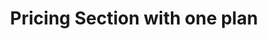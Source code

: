 ---
title: Pricing Section with one plan
category: Marketing
paid: true
isActive: true
ltr: {"react":{"jsxTail":[{"code":"export default () => {\n\n    const plan = {\n        name: \"Basic plan\",\n        desc: \"Lorem ipsum dolor sit amet, consectetur adipiscing elit.\",\n        price: 32,\n        isMostPop: true,\n        features: [\n            \"Curabitur faucibus\",\n            \"Curabitur faucibus\",\n            \"Curabitur faucibus\",\n            \"Curabitur faucibus\",\n            \"Curabitur faucibus\",\n            \"Curabitur faucibus\",\n            \"Curabitur faucibus\",\n            \"Curabitur faucibus\",\n        ],\n    }\n\n    const features = [\n        {\n            name: \"Scalable\",\n            desc: \"Lorem Ipsum is simply dummy text of the printing and typesetting industry. Lorem Ipsum has been the industry's standard dummy text\",\n            icon:\n                <svg xmlns=\"http://www.w3.org/2000/svg\" fill=\"none\" viewBox=\"0 0 24 24\" strokeWidth={1.5} stroke=\"currentColor\" className=\"w-6 h-6\">\n                    <path strokeLinecap=\"round\" strokeLinejoin=\"round\" d=\"M3.75 3.75v4.5m0-4.5h4.5m-4.5 0L9 9M3.75 20.25v-4.5m0 4.5h4.5m-4.5 0L9 15M20.25 3.75h-4.5m4.5 0v4.5m0-4.5L15 9m5.25 11.25h-4.5m4.5 0v-4.5m0 4.5L15 15\" />\n                </svg>\n        },\n        {\n            name: \"Flexible\",\n            desc: \"Lorem Ipsum is simply dummy text of the printing and typesetting industry. Lorem Ipsum has been the industry's standard dummy text\",\n            icon:\n                <svg xmlns=\"http://www.w3.org/2000/svg\" fill=\"none\" viewBox=\"0 0 24 24\" strokeWidth={1.5} stroke=\"currentColor\" className=\"w-6 h-6\">\n                    <path strokeLinecap=\"round\" strokeLinejoin=\"round\" d=\"M6.429 9.75L2.25 12l4.179 2.25m0-4.5l5.571 3 5.571-3m-11.142 0L2.25 7.5 12 2.25l9.75 5.25-4.179 2.25m0 0L21.75 12l-4.179 2.25m0 0l4.179 2.25L12 21.75 2.25 16.5l4.179-2.25m11.142 0l-5.571 3-5.571-3\" />\n                </svg>\n        },\n        {\n            name: \"Smooth\",\n            desc: \"Lorem Ipsum is simply dummy text of the printing and typesetting industry. Lorem Ipsum has been the industry's standard dummy text\",\n            icon:\n                <svg xmlns=\"http://www.w3.org/2000/svg\" fill=\"none\" viewBox=\"0 0 24 24\" strokeWidth={1.5} stroke=\"currentColor\" className=\"w-6 h-6\">\n                    <path strokeLinecap=\"round\" strokeLinejoin=\"round\" d=\"M9.813 15.904L9 18.75l-.813-2.846a4.5 4.5 0 00-3.09-3.09L2.25 12l2.846-.813a4.5 4.5 0 003.09-3.09L9 5.25l.813 2.846a4.5 4.5 0 003.09 3.09L15.75 12l-2.846.813a4.5 4.5 0 00-3.09 3.09zM18.259 8.715L18 9.75l-.259-1.035a3.375 3.375 0 00-2.455-2.456L14.25 6l1.036-.259a3.375 3.375 0 002.455-2.456L18 2.25l.259 1.035a3.375 3.375 0 002.456 2.456L21.75 6l-1.035.259a3.375 3.375 0 00-2.456 2.456zM16.894 20.567L16.5 21.75l-.394-1.183a2.25 2.25 0 00-1.423-1.423L13.5 18.75l1.183-.394a2.25 2.25 0 001.423-1.423l.394-1.183.394 1.183a2.25 2.25 0 001.423 1.423l1.183.394-1.183.394a2.25 2.25 0 00-1.423 1.423z\" />\n                </svg>\n        },\n        {\n            name: \"Secure\",\n            desc: \"Lorem Ipsum is simply dummy text of the printing and typesetting industry. Lorem Ipsum has been the industry's standard dummy text\",\n            icon:\n                <svg xmlns=\"http://www.w3.org/2000/svg\" fill=\"none\" viewBox=\"0 0 24 24\" strokeWidth={1.5} stroke=\"currentColor\" className=\"w-6 h-6\">\n                    <path strokeLinecap=\"round\" strokeLinejoin=\"round\" d=\"M9 12.75L11.25 15 15 9.75m-3-7.036A11.959 11.959 0 013.598 6 11.99 11.99 0 003 9.749c0 5.592 3.824 10.29 9 11.623 5.176-1.332 9-6.03 9-11.622 0-1.31-.21-2.571-.598-3.751h-.152c-3.196 0-6.1-1.248-8.25-3.285z\" />\n                </svg>\n        },\n    ]\n\n    return (\n        <section className='relative py-14'>\n            <div className=\"max-w-screen-xl mx-auto text-gray-600 md:px-8\">\n                <div className='relative max-w-xl space-y-3 px-4 md:px-0'>\n                    <h3 className=\"text-indigo-600 font-semibold\">\n                        Pricing\n                    </h3>\n                    <p className='text-gray-800 text-3xl font-semibold sm:text-4xl'>\n                        Pay as you grow\n                    </p>\n                    <div className='max-w-xl'>\n                        <p>\n                            Lorem ipsum dolor sit amet, consectetur adipiscing elit. Nullam efficitur consequat nunc.\n                        </p>\n                    </div>\n                </div>\n                <div className='mt-16 justify-between gap-8 md:flex'>\n                    <ul className=\"flex-1 max-w-md space-y-10 px-4 md:px-0\">\n                        {\n                            features.map((item, idx) => (\n                                <li key={idx} className=\"flex gap-x-3\">\n                                    <div className=\"flex-none w-12 h-12 rounded-full bg-indigo-50 text-indigo-600 flex items-center justify-center\">\n                                        {item.icon}\n                                    </div>\n                                    <div>\n                                        <h4 className=\"text-lg text-gray-800 font-medium\">\n                                            {item.name}\n                                        </h4>\n                                        <p className=\"text-gray-600 mt-2 md:text-sm\">\n                                            {item.desc}\n                                        </p>\n                                    </div>\n                                </li>\n                            ))\n                        }\n                    </ul>\n                    <div className=\"flex-1 flex flex-col border-y mt-6 md:max-w-xl md:rounded-xl md:border md:border-x-none md:shadow-lg md:mt-0\">\n                        <div className=\"p-4 py-8 border-b md:p-8\">\n                            <div className=\"justify-between flex\">\n                                <div className=\"max-w-xs\">\n                                    <span className='text-2xl text-gray-800 font-semibold sm:text-3xl'>\n                                        {plan.name}\n                                    </span>\n                                    <p className=\"mt-3 sm:text-sm\">\n                                        {plan.desc}\n                                    </p>\n                                </div>\n                                <div className='flex-none text-gray-800 text-2xl font-semibold sm:text-3xl'>\n                                    ${plan.price} <span className=\"text-xl text-gray-600 font-normal\">/mo</span>\n                                </div>\n                            </div>\n                            <button className='mt-4 px-3 py-3 rounded-lg w-full font-semibold text-sm duration-150 text-white bg-indigo-600 hover:bg-indigo-500 active:bg-indigo-700'>\n                                Get Started\n                            </button>\n                        </div>\n                        <ul className='p-4 space-y-3 sm:grid sm:grid-cols-2 md:block md:p-8 lg:grid'>\n                            <div className=\"pb-2 col-span-2 text-gray-800 font-medium\">\n                                <p>Features</p>\n                            </div>\n                            {\n                                plan.features.map((featureItem, idx) => (\n                                    <li key={idx} className='flex items-center gap-5'>\n                                        <svg\n                                            xmlns='http://www.w3.org/2000/svg'\n                                            className='h-5 w-5 text-indigo-600'\n                                            viewBox='0 0 20 20'\n                                            fill='currentColor'>\n                                            <path\n                                                fillRule='evenodd'\n                                                d='M16.707 5.293a1 1 0 010 1.414l-8 8a1 1 0 01-1.414 0l-4-4a1 1 0 011.414-1.414L8 12.586l7.293-7.293a1 1 0 011.414 0z'\n                                                clip-rule='evenodd'></path>\n                                        </svg>\n                                        {featureItem}\n                                    </li>\n                                ))\n                            }\n                        </ul>\n                    </div>\n                </div>\n            </div>\n        </section>\n    );\n};\n","label":"App.jsx"}],"jsxCss":[]},"preview":"function App() {\n\n    const plan = {\n        name: \"Basic plan\",\n        desc: \"Lorem ipsum dolor sit amet, consectetur adipiscing elit.\",\n        price: 32,\n        isMostPop: true,\n        features: [\n            \"Curabitur faucibus\",\n            \"Curabitur faucibus\",\n            \"Curabitur faucibus\",\n            \"Curabitur faucibus\",\n            \"Curabitur faucibus\",\n            \"Curabitur faucibus\",\n            \"Curabitur faucibus\",\n            \"Curabitur faucibus\",\n        ],\n    }\n\n    const features = [\n        {\n            name: \"Scalable\",\n            desc: \"Lorem Ipsum is simply dummy text of the printing and typesetting industry. Lorem Ipsum has been the industry's standard dummy text\",\n            icon:\n                <svg xmlns=\"http://www.w3.org/2000/svg\" fill=\"none\" viewBox=\"0 0 24 24\" strokeWidth={1.5} stroke=\"currentColor\" className=\"w-6 h-6\">\n                    <path strokeLinecap=\"round\" strokeLinejoin=\"round\" d=\"M3.75 3.75v4.5m0-4.5h4.5m-4.5 0L9 9M3.75 20.25v-4.5m0 4.5h4.5m-4.5 0L9 15M20.25 3.75h-4.5m4.5 0v4.5m0-4.5L15 9m5.25 11.25h-4.5m4.5 0v-4.5m0 4.5L15 15\" />\n                </svg>\n        },\n        {\n            name: \"Flexible\",\n            desc: \"Lorem Ipsum is simply dummy text of the printing and typesetting industry. Lorem Ipsum has been the industry's standard dummy text\",\n            icon:\n                <svg xmlns=\"http://www.w3.org/2000/svg\" fill=\"none\" viewBox=\"0 0 24 24\" strokeWidth={1.5} stroke=\"currentColor\" className=\"w-6 h-6\">\n                    <path strokeLinecap=\"round\" strokeLinejoin=\"round\" d=\"M6.429 9.75L2.25 12l4.179 2.25m0-4.5l5.571 3 5.571-3m-11.142 0L2.25 7.5 12 2.25l9.75 5.25-4.179 2.25m0 0L21.75 12l-4.179 2.25m0 0l4.179 2.25L12 21.75 2.25 16.5l4.179-2.25m11.142 0l-5.571 3-5.571-3\" />\n                </svg>\n        },\n        {\n            name: \"Smooth\",\n            desc: \"Lorem Ipsum is simply dummy text of the printing and typesetting industry. Lorem Ipsum has been the industry's standard dummy text\",\n            icon:\n                <svg xmlns=\"http://www.w3.org/2000/svg\" fill=\"none\" viewBox=\"0 0 24 24\" strokeWidth={1.5} stroke=\"currentColor\" className=\"w-6 h-6\">\n                    <path strokeLinecap=\"round\" strokeLinejoin=\"round\" d=\"M9.813 15.904L9 18.75l-.813-2.846a4.5 4.5 0 00-3.09-3.09L2.25 12l2.846-.813a4.5 4.5 0 003.09-3.09L9 5.25l.813 2.846a4.5 4.5 0 003.09 3.09L15.75 12l-2.846.813a4.5 4.5 0 00-3.09 3.09zM18.259 8.715L18 9.75l-.259-1.035a3.375 3.375 0 00-2.455-2.456L14.25 6l1.036-.259a3.375 3.375 0 002.455-2.456L18 2.25l.259 1.035a3.375 3.375 0 002.456 2.456L21.75 6l-1.035.259a3.375 3.375 0 00-2.456 2.456zM16.894 20.567L16.5 21.75l-.394-1.183a2.25 2.25 0 00-1.423-1.423L13.5 18.75l1.183-.394a2.25 2.25 0 001.423-1.423l.394-1.183.394 1.183a2.25 2.25 0 001.423 1.423l1.183.394-1.183.394a2.25 2.25 0 00-1.423 1.423z\" />\n                </svg>\n        },\n        {\n            name: \"Secure\",\n            desc: \"Lorem Ipsum is simply dummy text of the printing and typesetting industry. Lorem Ipsum has been the industry's standard dummy text\",\n            icon:\n                <svg xmlns=\"http://www.w3.org/2000/svg\" fill=\"none\" viewBox=\"0 0 24 24\" strokeWidth={1.5} stroke=\"currentColor\" className=\"w-6 h-6\">\n                    <path strokeLinecap=\"round\" strokeLinejoin=\"round\" d=\"M9 12.75L11.25 15 15 9.75m-3-7.036A11.959 11.959 0 013.598 6 11.99 11.99 0 003 9.749c0 5.592 3.824 10.29 9 11.623 5.176-1.332 9-6.03 9-11.622 0-1.31-.21-2.571-.598-3.751h-.152c-3.196 0-6.1-1.248-8.25-3.285z\" />\n                </svg>\n        },\n    ]\n\n    return (\n        <section className='relative py-14'>\n            <div className=\"max-w-screen-xl mx-auto text-gray-600 md:px-8\">\n                <div className='relative max-w-xl space-y-3 px-4 md:px-0'>\n                    <h3 className=\"text-indigo-600 font-semibold\">\n                        Pricing\n                    </h3>\n                    <p className='text-gray-800 text-3xl font-semibold sm:text-4xl'>\n                        Pay as you grow\n                    </p>\n                    <div className='max-w-xl'>\n                        <p>\n                            Lorem ipsum dolor sit amet, consectetur adipiscing elit. Nullam efficitur consequat nunc.\n                        </p>\n                    </div>\n                </div>\n                <div className='mt-16 justify-between gap-8 md:flex'>\n                    <ul className=\"flex-1 max-w-md space-y-10 px-4 md:px-0\">\n                        {\n                            features.map((item, idx) => (\n                                <li key={idx} className=\"flex gap-x-3\">\n                                    <div className=\"flex-none w-12 h-12 rounded-full bg-indigo-50 text-indigo-600 flex items-center justify-center\">\n                                        {item.icon}\n                                    </div>\n                                    <div>\n                                        <h4 className=\"text-lg text-gray-800 font-medium\">\n                                            {item.name}\n                                        </h4>\n                                        <p className=\"text-gray-600 mt-2 md:text-sm\">\n                                            {item.desc}\n                                        </p>\n                                    </div>\n                                </li>\n                            ))\n                        }\n                    </ul>\n                    <div className=\"flex-1 flex flex-col border-y mt-6 md:max-w-xl md:rounded-xl md:border md:border-x-none md:shadow-lg md:mt-0\">\n                        <div className=\"p-4 py-8 border-b md:p-8\">\n                            <div className=\"justify-between flex\">\n                                <div className=\"max-w-xs\">\n                                    <span className='text-2xl text-gray-800 font-semibold sm:text-3xl'>\n                                        {plan.name}\n                                    </span>\n                                    <p className=\"mt-3 sm:text-sm\">\n                                        {plan.desc}\n                                    </p>\n                                </div>\n                                <div className='flex-none text-gray-800 text-2xl font-semibold sm:text-3xl'>\n                                    ${plan.price} <span className=\"text-xl text-gray-600 font-normal\">/mo</span>\n                                </div>\n                            </div>\n                            <button className='mt-4 px-3 py-3 rounded-lg w-full font-semibold text-sm duration-150 text-white bg-indigo-600 hover:bg-indigo-500 active:bg-indigo-700'>\n                                Get Started\n                            </button>\n                        </div>\n                        <ul className='p-4 space-y-3 sm:grid sm:grid-cols-2 md:block md:p-8 lg:grid'>\n                            <div className=\"pb-2 col-span-2 text-gray-800 font-medium\">\n                                <p>Features</p>\n                            </div>\n                            {\n                                plan.features.map((featureItem, idx) => (\n                                    <li key={idx} className='flex items-center gap-5'>\n                                        <svg\n                                            xmlns='http://www.w3.org/2000/svg'\n                                            className='h-5 w-5 text-indigo-600'\n                                            viewBox='0 0 20 20'\n                                            fill='currentColor'>\n                                            <path\n                                                fillRule='evenodd'\n                                                d='M16.707 5.293a1 1 0 010 1.414l-8 8a1 1 0 01-1.414 0l-4-4a1 1 0 011.414-1.414L8 12.586l7.293-7.293a1 1 0 011.414 0z'\n                                                clip-rule='evenodd'></path>\n                                        </svg>\n                                        {featureItem}\n                                    </li>\n                                ))\n                            }\n                        </ul>\n                    </div>\n                </div>\n            </div>\n        </section>\n    );\n};\n","vue":{"vueTail":[],"vueCss":[]}}
rtl: {"vue":{"vueTail":[],"vueCss":[]},"preview":"function App() {\n\n    const plan = {\n        name: \"الخطة الأساسية\",\n        desc: \"العميل مهم جدا، العميل سيتبعه.\",\n        price: 32,\n        isMostPop: true,\n        features: [\n            \"هناك حقيقة مثبتة\",\n            \"هناك حقيقة مثبتة\",\n            \"هناك حقيقة مثبتة\",\n            \"هناك حقيقة مثبتة\",\n            \"هناك حقيقة مثبتة\",\n            \"هناك حقيقة مثبتة\",\n            \"هناك حقيقة مثبتة\",\n            \"هناك حقيقة مثبتة\",\n        ],\n    }\n\n    const features = [\n        {\n            name: \"القابلة للتطوير\",\n            desc: \"لوريم إيبسوم هو ببساطة نص شكلي يستخدم في صناعة الطباعة والتنضيد. لوريم إيبسوم هو النص الوهمي القياسي في الصناعة\",\n            icon:\n                <svg xmlns=\"http://www.w3.org/2000/svg\" fill=\"none\" viewBox=\"0 0 24 24\" strokeWidth={1.5} stroke=\"currentColor\" className=\"w-6 h-6\">\n                    <path strokeLinecap=\"round\" strokeLinejoin=\"round\" d=\"M3.75 3.75v4.5m0-4.5h4.5m-4.5 0L9 9M3.75 20.25v-4.5m0 4.5h4.5m-4.5 0L9 15M20.25 3.75h-4.5m4.5 0v4.5m0-4.5L15 9m5.25 11.25h-4.5m4.5 0v-4.5m0 4.5L15 15\" />\n                </svg>\n        },\n        {\n            name: \"مرن\",\n            desc: \"لوريم إيبسوم هو ببساطة نص شكلي يستخدم في صناعة الطباعة والتنضيد. لوريم إيبسوم هو النص الوهمي القياسي في الصناعة\",\n            icon:\n                <svg xmlns=\"http://www.w3.org/2000/svg\" fill=\"none\" viewBox=\"0 0 24 24\" strokeWidth={1.5} stroke=\"currentColor\" className=\"w-6 h-6\">\n                    <path strokeLinecap=\"round\" strokeLinejoin=\"round\" d=\"M6.429 9.75L2.25 12l4.179 2.25m0-4.5l5.571 3 5.571-3m-11.142 0L2.25 7.5 12 2.25l9.75 5.25-4.179 2.25m0 0L21.75 12l-4.179 2.25m0 0l4.179 2.25L12 21.75 2.25 16.5l4.179-2.25m11.142 0l-5.571 3-5.571-3\" />\n                </svg>\n        },\n        {\n            name: \"سلس\",\n            desc: \"لوريم إيبسوم هو ببساطة نص شكلي يستخدم في صناعة الطباعة والتنضيد. لوريم إيبسوم هو النص الوهمي القياسي في الصناعة\",\n            icon:\n                <svg xmlns=\"http://www.w3.org/2000/svg\" fill=\"none\" viewBox=\"0 0 24 24\" strokeWidth={1.5} stroke=\"currentColor\" className=\"w-6 h-6\">\n                    <path strokeLinecap=\"round\" strokeLinejoin=\"round\" d=\"M9.813 15.904L9 18.75l-.813-2.846a4.5 4.5 0 00-3.09-3.09L2.25 12l2.846-.813a4.5 4.5 0 003.09-3.09L9 5.25l.813 2.846a4.5 4.5 0 003.09 3.09L15.75 12l-2.846.813a4.5 4.5 0 00-3.09 3.09zM18.259 8.715L18 9.75l-.259-1.035a3.375 3.375 0 00-2.455-2.456L14.25 6l1.036-.259a3.375 3.375 0 002.455-2.456L18 2.25l.259 1.035a3.375 3.375 0 002.456 2.456L21.75 6l-1.035.259a3.375 3.375 0 00-2.456 2.456zM16.894 20.567L16.5 21.75l-.394-1.183a2.25 2.25 0 00-1.423-1.423L13.5 18.75l1.183-.394a2.25 2.25 0 001.423-1.423l.394-1.183.394 1.183a2.25 2.25 0 001.423 1.423l1.183.394-1.183.394a2.25 2.25 0 00-1.423 1.423z\" />\n                </svg>\n        },\n        {\n            name: \"آمن\",\n            desc: \"لوريم إيبسوم هو ببساطة نص شكلي يستخدم في صناعة الطباعة والتنضيد. لوريم إيبسوم هو النص الوهمي القياسي في الصناعة\",\n            icon:\n                <svg xmlns=\"http://www.w3.org/2000/svg\" fill=\"none\" viewBox=\"0 0 24 24\" strokeWidth={1.5} stroke=\"currentColor\" className=\"w-6 h-6\">\n                    <path strokeLinecap=\"round\" strokeLinejoin=\"round\" d=\"M9 12.75L11.25 15 15 9.75m-3-7.036A11.959 11.959 0 013.598 6 11.99 11.99 0 003 9.749c0 5.592 3.824 10.29 9 11.623 5.176-1.332 9-6.03 9-11.622 0-1.31-.21-2.571-.598-3.751h-.152c-3.196 0-6.1-1.248-8.25-3.285z\" />\n                </svg>\n        },\n    ]\n\n    return (\n        <section className='relative py-14'>\n            <div className=\"max-w-screen-xl mx-auto text-gray-600 md:px-8\">\n                <div className='relative max-w-xl space-y-3 px-4 md:px-0'>\n                    <h3 className=\"text-indigo-600 font-semibold\">\n                        التسعير\n                    </h3>\n                    <p className='text-gray-800 text-3xl font-semibold sm:text-4xl'>\n                        ادفع كما تنمو\n                    </p>\n                    <div className='max-w-xl'>\n                        <p>\n                            العميل مهم جدا، العميل سيتبعه. لا توجد نتيجة الآن.\n                        </p>\n                    </div>\n                </div>\n                <div className='mt-16 justify-between gap-8 md:flex'>\n                    <ul className=\"flex-1 max-w-md space-y-10 px-4 md:px-0\">\n                        {\n                            features.map((item, idx) => (\n                                <li key={idx} className=\"flex gap-x-3\">\n                                    <div className=\"flex-none w-12 h-12 rounded-full bg-indigo-50 text-indigo-600 flex items-center justify-center\">\n                                        {item.icon}\n                                    </div>\n                                    <div>\n                                        <h4 className=\"text-lg text-gray-800 font-medium\">\n                                            {item.name}\n                                        </h4>\n                                        <p className=\"text-gray-600 mt-2 md:text-sm\">\n                                            {item.desc}\n                                        </p>\n                                    </div>\n                                </li>\n                            ))\n                        }\n                    </ul>\n                    <div className=\"flex-1 flex flex-col border-y mt-6 md:max-w-xl md:rounded-xl md:border md:border-x-none md:shadow-lg md:mt-0\">\n                        <div className=\"p-4 py-8 border-b md:p-8\">\n                            <div className=\"justify-between flex\">\n                                <div className=\"max-w-xs\">\n                                    <span className='text-2xl text-gray-800 font-semibold sm:text-3xl'>\n                                        {plan.name}\n                                    </span>\n                                    <p className=\"mt-3 sm:text-sm\">\n                                        {plan.desc}\n                                    </p>\n                                </div>\n                                <div className='flex-none text-gray-800 text-2xl font-semibold sm:text-3xl'>\n                                    ${plan.price} <span className=\"text-xl text-gray-600 font-normal\">/شهر</span>\n                                </div>\n                            </div>\n                            <button className='mt-4 px-3 py-3 rounded-lg w-full font-semibold text-sm duration-150 text-white bg-indigo-600 hover:bg-indigo-500 active:bg-indigo-700'>\n                                دعنا نبدء\n                            </button>\n                        </div>\n                        <ul className='p-4 space-y-3 sm:grid sm:grid-cols-2 md:block md:p-8 lg:grid'>\n                            <div className=\"pb-2 col-span-2 text-gray-800 font-medium\">\n                                <p>المميزات</p>\n                            </div>\n                            {\n                                plan.features.map((featureItem, idx) => (\n                                    <li key={idx} className='flex items-center gap-5'>\n                                        <svg\n                                            xmlns='http://www.w3.org/2000/svg'\n                                            className='h-5 w-5 text-indigo-600'\n                                            viewBox='0 0 20 20'\n                                            fill='currentColor'>\n                                            <path\n                                                fillRule='evenodd'\n                                                d='M16.707 5.293a1 1 0 010 1.414l-8 8a1 1 0 01-1.414 0l-4-4a1 1 0 011.414-1.414L8 12.586l7.293-7.293a1 1 0 011.414 0z'\n                                                clip-rule='evenodd'></path>\n                                        </svg>\n                                        {featureItem}\n                                    </li>\n                                ))\n                            }\n                        </ul>\n                    </div>\n                </div>\n            </div>\n        </section>\n    )\n}","react":{"jsxTail":[{"label":"App.jsx","code":"export default () => {\n\n    const plan = {\n        name: \"الخطة الأساسية\",\n        desc: \"العميل مهم جدا، العميل سيتبعه.\",\n        price: 32,\n        isMostPop: true,\n        features: [\n            \"هناك حقيقة مثبتة\",\n            \"هناك حقيقة مثبتة\",\n            \"هناك حقيقة مثبتة\",\n            \"هناك حقيقة مثبتة\",\n            \"هناك حقيقة مثبتة\",\n            \"هناك حقيقة مثبتة\",\n            \"هناك حقيقة مثبتة\",\n            \"هناك حقيقة مثبتة\",\n        ],\n    }\n\n    const features = [\n        {\n            name: \"القابلة للتطوير\",\n            desc: \"لوريم إيبسوم هو ببساطة نص شكلي يستخدم في صناعة الطباعة والتنضيد. لوريم إيبسوم هو النص الوهمي القياسي في الصناعة\",\n            icon:\n                <svg xmlns=\"http://www.w3.org/2000/svg\" fill=\"none\" viewBox=\"0 0 24 24\" strokeWidth={1.5} stroke=\"currentColor\" className=\"w-6 h-6\">\n                    <path strokeLinecap=\"round\" strokeLinejoin=\"round\" d=\"M3.75 3.75v4.5m0-4.5h4.5m-4.5 0L9 9M3.75 20.25v-4.5m0 4.5h4.5m-4.5 0L9 15M20.25 3.75h-4.5m4.5 0v4.5m0-4.5L15 9m5.25 11.25h-4.5m4.5 0v-4.5m0 4.5L15 15\" />\n                </svg>\n        },\n        {\n            name: \"مرن\",\n            desc: \"لوريم إيبسوم هو ببساطة نص شكلي يستخدم في صناعة الطباعة والتنضيد. لوريم إيبسوم هو النص الوهمي القياسي في الصناعة\",\n            icon:\n                <svg xmlns=\"http://www.w3.org/2000/svg\" fill=\"none\" viewBox=\"0 0 24 24\" strokeWidth={1.5} stroke=\"currentColor\" className=\"w-6 h-6\">\n                    <path strokeLinecap=\"round\" strokeLinejoin=\"round\" d=\"M6.429 9.75L2.25 12l4.179 2.25m0-4.5l5.571 3 5.571-3m-11.142 0L2.25 7.5 12 2.25l9.75 5.25-4.179 2.25m0 0L21.75 12l-4.179 2.25m0 0l4.179 2.25L12 21.75 2.25 16.5l4.179-2.25m11.142 0l-5.571 3-5.571-3\" />\n                </svg>\n        },\n        {\n            name: \"سلس\",\n            desc: \"لوريم إيبسوم هو ببساطة نص شكلي يستخدم في صناعة الطباعة والتنضيد. لوريم إيبسوم هو النص الوهمي القياسي في الصناعة\",\n            icon:\n                <svg xmlns=\"http://www.w3.org/2000/svg\" fill=\"none\" viewBox=\"0 0 24 24\" strokeWidth={1.5} stroke=\"currentColor\" className=\"w-6 h-6\">\n                    <path strokeLinecap=\"round\" strokeLinejoin=\"round\" d=\"M9.813 15.904L9 18.75l-.813-2.846a4.5 4.5 0 00-3.09-3.09L2.25 12l2.846-.813a4.5 4.5 0 003.09-3.09L9 5.25l.813 2.846a4.5 4.5 0 003.09 3.09L15.75 12l-2.846.813a4.5 4.5 0 00-3.09 3.09zM18.259 8.715L18 9.75l-.259-1.035a3.375 3.375 0 00-2.455-2.456L14.25 6l1.036-.259a3.375 3.375 0 002.455-2.456L18 2.25l.259 1.035a3.375 3.375 0 002.456 2.456L21.75 6l-1.035.259a3.375 3.375 0 00-2.456 2.456zM16.894 20.567L16.5 21.75l-.394-1.183a2.25 2.25 0 00-1.423-1.423L13.5 18.75l1.183-.394a2.25 2.25 0 001.423-1.423l.394-1.183.394 1.183a2.25 2.25 0 001.423 1.423l1.183.394-1.183.394a2.25 2.25 0 00-1.423 1.423z\" />\n                </svg>\n        },\n        {\n            name: \"آمن\",\n            desc: \"لوريم إيبسوم هو ببساطة نص شكلي يستخدم في صناعة الطباعة والتنضيد. لوريم إيبسوم هو النص الوهمي القياسي في الصناعة\",\n            icon:\n                <svg xmlns=\"http://www.w3.org/2000/svg\" fill=\"none\" viewBox=\"0 0 24 24\" strokeWidth={1.5} stroke=\"currentColor\" className=\"w-6 h-6\">\n                    <path strokeLinecap=\"round\" strokeLinejoin=\"round\" d=\"M9 12.75L11.25 15 15 9.75m-3-7.036A11.959 11.959 0 013.598 6 11.99 11.99 0 003 9.749c0 5.592 3.824 10.29 9 11.623 5.176-1.332 9-6.03 9-11.622 0-1.31-.21-2.571-.598-3.751h-.152c-3.196 0-6.1-1.248-8.25-3.285z\" />\n                </svg>\n        },\n    ]\n\n    return (\n        <section className='relative py-14'>\n            <div className=\"max-w-screen-xl mx-auto text-gray-600 md:px-8\">\n                <div className='relative max-w-xl space-y-3 px-4 md:px-0'>\n                    <h3 className=\"text-indigo-600 font-semibold\">\n                        التسعير\n                    </h3>\n                    <p className='text-gray-800 text-3xl font-semibold sm:text-4xl'>\n                        ادفع كما تنمو\n                    </p>\n                    <div className='max-w-xl'>\n                        <p>\n                            العميل مهم جدا، العميل سيتبعه. لا توجد نتيجة الآن.\n                        </p>\n                    </div>\n                </div>\n                <div className='mt-16 justify-between gap-8 md:flex'>\n                    <ul className=\"flex-1 max-w-md space-y-10 px-4 md:px-0\">\n                        {\n                            features.map((item, idx) => (\n                                <li key={idx} className=\"flex gap-x-3\">\n                                    <div className=\"flex-none w-12 h-12 rounded-full bg-indigo-50 text-indigo-600 flex items-center justify-center\">\n                                        {item.icon}\n                                    </div>\n                                    <div>\n                                        <h4 className=\"text-lg text-gray-800 font-medium\">\n                                            {item.name}\n                                        </h4>\n                                        <p className=\"text-gray-600 mt-2 md:text-sm\">\n                                            {item.desc}\n                                        </p>\n                                    </div>\n                                </li>\n                            ))\n                        }\n                    </ul>\n                    <div className=\"flex-1 flex flex-col border-y mt-6 md:max-w-xl md:rounded-xl md:border md:border-x-none md:shadow-lg md:mt-0\">\n                        <div className=\"p-4 py-8 border-b md:p-8\">\n                            <div className=\"justify-between flex\">\n                                <div className=\"max-w-xs\">\n                                    <span className='text-2xl text-gray-800 font-semibold sm:text-3xl'>\n                                        {plan.name}\n                                    </span>\n                                    <p className=\"mt-3 sm:text-sm\">\n                                        {plan.desc}\n                                    </p>\n                                </div>\n                                <div className='flex-none text-gray-800 text-2xl font-semibold sm:text-3xl'>\n                                    ${plan.price} <span className=\"text-xl text-gray-600 font-normal\">/شهر</span>\n                                </div>\n                            </div>\n                            <button className='mt-4 px-3 py-3 rounded-lg w-full font-semibold text-sm duration-150 text-white bg-indigo-600 hover:bg-indigo-500 active:bg-indigo-700'>\n                                دعنا نبدء\n                            </button>\n                        </div>\n                        <ul className='p-4 space-y-3 sm:grid sm:grid-cols-2 md:block md:p-8 lg:grid'>\n                            <div className=\"pb-2 col-span-2 text-gray-800 font-medium\">\n                                <p>المميزات</p>\n                            </div>\n                            {\n                                plan.features.map((featureItem, idx) => (\n                                    <li key={idx} className='flex items-center gap-5'>\n                                        <svg\n                                            xmlns='http://www.w3.org/2000/svg'\n                                            className='h-5 w-5 text-indigo-600'\n                                            viewBox='0 0 20 20'\n                                            fill='currentColor'>\n                                            <path\n                                                fillRule='evenodd'\n                                                d='M16.707 5.293a1 1 0 010 1.414l-8 8a1 1 0 01-1.414 0l-4-4a1 1 0 011.414-1.414L8 12.586l7.293-7.293a1 1 0 011.414 0z'\n                                                clip-rule='evenodd'></path>\n                                        </svg>\n                                        {featureItem}\n                                    </li>\n                                ))\n                            }\n                        </ul>\n                    </div>\n                </div>\n            </div>\n        </section>\n    )\n}"}],"jsxCss":[]}}
slug: /pricing-sections
id: 46e72d5f-b4c1-472f-853f-57658d06d0ae
created_at: 1670763775367
---